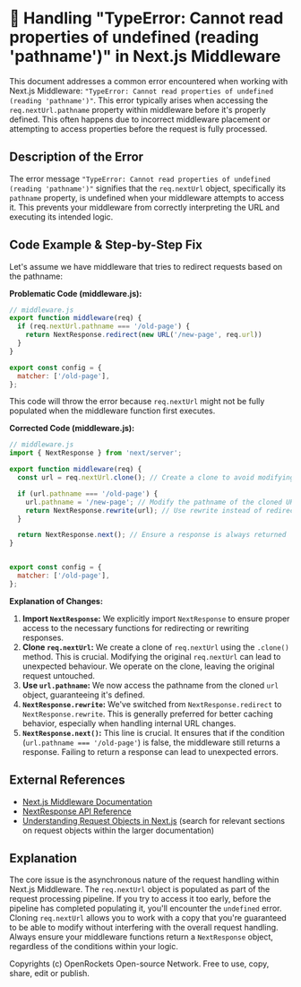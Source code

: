 # 🐞 Handling "TypeError: Cannot read properties of undefined (reading 'pathname')" in Next.js Middleware


This document addresses a common error encountered when working with Next.js Middleware: `"TypeError: Cannot read properties of undefined (reading 'pathname')"`. This error typically arises when accessing the `req.nextUrl.pathname` property within middleware before it's properly defined.  This often happens due to incorrect middleware placement or attempting to access properties before the request is fully processed.


## Description of the Error

The error message `"TypeError: Cannot read properties of undefined (reading 'pathname')"` signifies that the `req.nextUrl` object, specifically its `pathname` property, is undefined when your middleware attempts to access it.  This prevents your middleware from correctly interpreting the URL and executing its intended logic.


## Code Example & Step-by-Step Fix

Let's assume we have middleware that tries to redirect requests based on the pathname:

**Problematic Code (middleware.js):**

```javascript
// middleware.js
export function middleware(req) {
  if (req.nextUrl.pathname === '/old-page') {
    return NextResponse.redirect(new URL('/new-page', req.url))
  }
}

export const config = {
  matcher: ['/old-page'],
};
```

This code will throw the error because `req.nextUrl` might not be fully populated when the middleware function first executes.

**Corrected Code (middleware.js):**

```javascript
// middleware.js
import { NextResponse } from 'next/server';

export function middleware(req) {
  const url = req.nextUrl.clone(); // Create a clone to avoid modifying the original request

  if (url.pathname === '/old-page') {
    url.pathname = '/new-page'; // Modify the pathname of the cloned URL
    return NextResponse.rewrite(url); // Use rewrite instead of redirect for better caching
  }

  return NextResponse.next(); // Ensure a response is always returned
}


export const config = {
  matcher: ['/old-page'],
};
```

**Explanation of Changes:**

1. **Import `NextResponse`:**  We explicitly import `NextResponse` to ensure proper access to the necessary functions for redirecting or rewriting responses.
2. **Clone `req.nextUrl`:** We create a clone of `req.nextUrl` using the `.clone()` method. This is crucial. Modifying the original `req.nextUrl` can lead to unexpected behaviour.  We operate on the clone, leaving the original request untouched.
3. **Use `url.pathname`:** We now access the pathname from the cloned `url` object, guaranteeing it's defined.
4. **`NextResponse.rewrite`:** We've switched from `NextResponse.redirect` to `NextResponse.rewrite`. This is generally preferred for better caching behavior, especially when handling internal URL changes.
5. **`NextResponse.next()`:**  This line is crucial.  It ensures that if the condition (`url.pathname === '/old-page'`) is false, the middleware still returns a response.  Failing to return a response can lead to unexpected errors.


## External References

* [Next.js Middleware Documentation](https://nextjs.org/docs/app/building-your-application/routing/middleware)
* [NextResponse API Reference](https://nextjs.org/docs/api-reference/next/server#nextresponse)
* [Understanding Request Objects in Next.js](https://nextjs.org/docs/app/building-your-application/requests) (search for relevant sections on request objects within the larger documentation)


## Explanation

The core issue is the asynchronous nature of the request handling within Next.js Middleware.  The `req.nextUrl` object is populated as part of the request processing pipeline. If you try to access it too early, before the pipeline has completed populating it, you'll encounter the `undefined` error. Cloning `req.nextUrl` allows you to work with a copy that you're guaranteed to be able to modify without interfering with the overall request handling.  Always ensure your middleware functions return a `NextResponse` object, regardless of the conditions within your logic.

Copyrights (c) OpenRockets Open-source Network. Free to use, copy, share, edit or publish.

